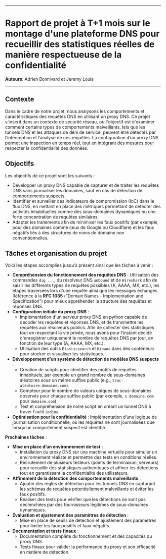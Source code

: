 
---

# Rapport de projet à T+1 mois sur le montage d'une plateforme DNS pour recueillir des statistiques réelles de manière respectueuse de la confidentialité
**Auteurs**: Adrien Bonnivard et Jeremy Louis

---

## Contexte

Dans le cadre de notre projet, nous analysons les comportements et caractéristiques des requêtes DNS en utilisant un proxy DNS. Ce projet s'inscrit dans un contexte de sécurité réseau, où l'objectif est d'examiner comment certains types de comportements malveillants, tels que les tunnels DNS et les attaques de déni de service, peuvent être détectés par l’interception et l’analyse de ces requêtes. La configuration d’un proxy DNS permet une inspection en temps réel, tout en intégrant des mesures pour respecter la confidentialité des données.

## Objectifs

Les objectifs de ce projet sont les suivants :
- Développer un proxy DNS capable de capturer et de traiter les requêtes DNS sans journaliser les domaines, sauf en cas de détection de comportements suspects.
- Identifier et surveiller des indicateurs de compromission (IoC) dans le flux DNS, en mettant en place des métriques permettant de détecter des activités inhabituelles comme des sous-domaines dynamiques ou une forte concentration de requêtes similaires.
- Adapter les traitements afin de minimiser les faux positifs (par exemple, pour des domaines comme ceux de Google ou Cloudflare) et les faux négatifs liés à des structures de noms de domaine non conventionnelles.

## Tâches et organisation du projet

Voici les étapes accomplies jusqu’à présent ainsi que les tâches à venir :

- **Compréhension du fonctionnement des requêtes DNS** :  Utilisation des commandes `dig ...`, du résolveur DNS `unbound` et de `Wireshark` afin de saisir les différents types de requêtes possibles (A, AAAA, MX, etc.), les étapes traversées lors d'une requête ainsi que les messages échangés. Référence à la **RFC 1035** ("Domain Names - Implementation and Specification") pour mieux appréhender la structure des requêtes et réponses DNS.
- **Configuration initiale du proxy DNS** : 
  - Implémentation d'un serveur proxy DNS en python capable de décoder les requêtes et réponses DNS, et de transmettre les requêtes aux résolveurs publics. Afin de collecter des statistiques tout en respectant la vie privée, nous avons pour l'instant décidé d'enregistrer uniquement le nombre de requêtes DNS par jour, en fonction de leur type (A, AAAA, MX, etc.).
  - Utilisation des outils `Elasticsearch` et `Kibana` dans des conteneurs pour stocker et visualiser les statistiques.
- **Développement d’un système de détection de modèles DNS suspects** :
  - Création de scripts pour identifier des motifs de requêtes inhabituels, par exemple un grand nombre de sous-domaines aléatoires sous un même suffixe public (e.g., `truc-aléatoire.domaine.com`).
  - Compteur pour le nombre de valeurs uniques de sous-domaines observés pour chaque suffixe public (par exemple, `x.domaine.com` pour `domaine.com`).
  - Test et conpréhension de notre script en créant un tunnel DNS à traver l'outil `iodine`.
- **Optimisation pour la confidentialité** : Implémentation d’une logique de journalisation conditionnelle, où les requêtes ne sont journalisées que lorsqu’un comportement suspect est identifié.
  
**Prochaines tâches** :
- **Mise en place d’un environnement de test** :
   - Installation du proxy DNS sur une machine virtuelle pour simuler un environnement réaliste et permettre des tests en conditions réelles.
   - Recrutement de plusieurs testeurs (points de terminaison, serveurs) pour recueillir des statistiques authentiques et affiner les détections tout en garantissant la confidentialité des utilisateurs.
- **Affinement de la détection des comportements malveillants** :
  - Ajouter des règles de détection pour les tunnels DNS en capturant les schémas de requêtes potentiellement malveillants et éviter les faux positifs.
  - Réaliser des tests pour vérifier que les détections ne sont pas déclenchées par des fournisseurs légitimes de sous-domaines dynamiques.
- **Évaluation et ajustement des paramètres de détection** :
  - Mise en place de seuils de détection et ajustement des paramètres pour limiter les faux positifs et faux négatifs.
- **Documentation et tests finaux** :
  - Documentation complète du fonctionnement et des capacités du proxy DNS.
  - Tests finaux pour valider la performance du proxy et son efficacité en matière de détection.




